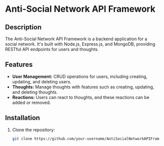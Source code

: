 # Anti-Social Network API Framework

## Description

The Anti-Social Network API Framework is a backend application for a social network. It's built with Node.js, Express.js, and MongoDB, providing RESTful API endpoints for users and thoughts.

## Features

- **User Management:** CRUD operations for users, including creating, updating, and deleting users.
- **Thoughts:** Manage thoughts with features such as creating, updating, and deleting thoughts.
- **Reactions:** Users can react to thoughts, and these reactions can be added or removed.

## Installation

1. Clone the repository:

   ```bash
   git clone https://github.com/your-username/AntiSocialNetworkAPIFramework.git

 

 
